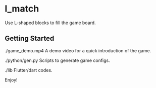 # l_match

Use L-shaped blocks to fill the game board.

## Getting Started

./game_demo.mp4 A demo video for a quick introduction of the game.

./python/gen.py Scripts to generate game configs.

./lib Flutter/dart codes.

Enjoy!

